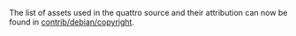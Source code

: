 The list of assets used in the quattro source and their attribution can now be found in [contrib/debian/copyright](../contrib/debian/copyright).
